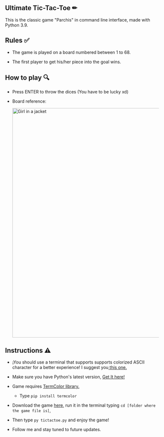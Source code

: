 <h2> Ultimate Tic-Tac-Toe ✏</h2>

This is the classic game "Parchis" in command line interface, made with Python 3.9.

<h2> Rules ✅</h2>

  - The game is played on a board numbered between 1 to 68.

  - The first player to get his/her piece into the goal wins.

 <h2> How to play 🔍</h2>
 
  - Press ENTER to throw the dices (You have to be lucky xd)

  - Board reference:
  
    <img src="https://miracomosehace.com/wp-content/uploads/mch/parchis-juega-online_15721.jpg" alt="Girl in a jacket" width="750" height="750">
 
 <h2> Instructions ⚠</h2>
 
  - ¡You should use a terminal that supports supports colorized ASCII character for a better experience! I suggest you<a href="https://www.microsoft.com/en-us/p/windows-terminal/9n0dx20hk701?activetab=pivot:overviewtab"> this one.</a>
  
  - Make sure you have Python's latest version, <a href="https://www.python.org/downloads/"> Get It here!</a>
 
  - Game requires <a href="https://pypi.org/project/termcolor/"> TermColor library.</a> 
  
      - Type ``pip install termcolor``

  - Download the game <a href="https://github.com/xtianmb/Tic-Tac-Toe/releases/download/v0.1/tictactoe.py"> here</a>, run it in the terminal typing ``cd [folder where the game file is]``, 

  - Then type ``py tictactoe.py`` and enjoy the game!
  
  - Follow me and stay tuned to future updates. 


